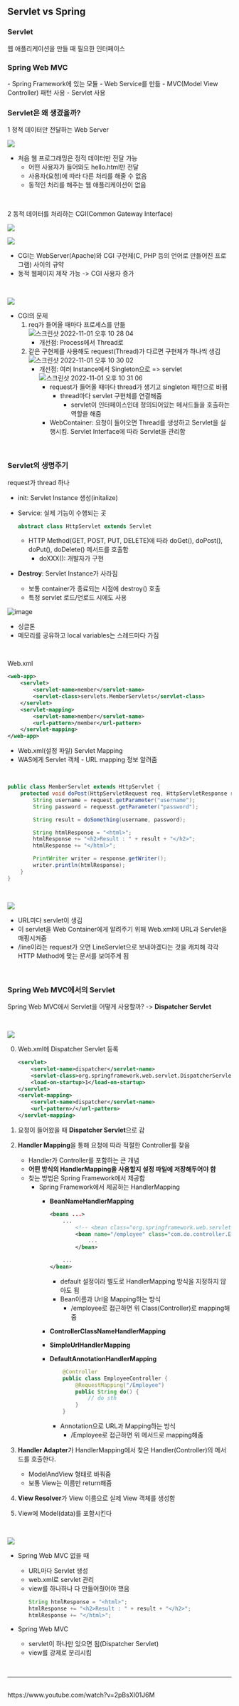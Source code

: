 <h2>Servlet vs Spring</h2>

<h3>Servlet</h3>
웹 애플리케이션을 만들 때 필요한 인터페이스

<br>

<h3>Spring Web MVC</h3>
- Spring Framework에 있는 모듈
- Web Service를 만듦
- MVC(Model View Controller) 패턴 사용
- Servlet 사용

<br>

<h3>Servlet은 왜 생겼을까?</h3>
1 정적 데이터만 전달하는 Web Server

![](https://user-images.githubusercontent.com/93105083/199177686-c034fc77-cda0-4326-85e5-02944a6606f3.png)
- 처음 웹 프로그래밍은 정적 데이터만 전달 가능
    - 어떤 사용자가 들어와도 hello.html만 전달
    - 사용자(요청)에 따라 다른 처리를 해줄 수 없음
    - 동적인 처리를 해주는 웹 애플리케이션이 없음

<br>

2 동적 데이터를 처리하는 CGI(Common Gateway Interface)

![](https://user-images.githubusercontent.com/93105083/199178023-344f877b-9700-45fa-a2aa-f5dae4c8d45a.png)

![](https://user-images.githubusercontent.com/93105083/199178327-f5fe0ccd-9042-4fea-bd2f-c7a026282009.png)
- CGI는 WebServer(Apache)와 CGI 구현체(C, PHP 등의 언어로 만들어진 프로그램) 사이의 규약
- 동적 웹페이지 제작 가능 -> CGI 사용자 증가

<br>

![](https://user-images.githubusercontent.com/93105083/199178594-f6c6f492-0608-43fb-a149-661d265b26e1.png)
- CGI의 문제
    1. req가 들어올 때마다 프로세스를 만듦
        ![스크린샷 2022-11-01 오후 10 28 04](https://user-images.githubusercontent.com/93105083/199244489-734aadf6-50d5-454e-8038-e43f3a50dd3a.png)
        - 개선점: Process에서 Thread로
    2. 같은 구현체를 사용해도 request(Thread)가 다르면 구현체가 하나씩 생김
        ![스크린샷 2022-11-01 오후 10 30 02](https://user-images.githubusercontent.com/93105083/199244906-0c06f888-319b-4384-9a0f-ae4ab0c6f472.png)
        - 개선점: 여러 Instance에서 Singleton으로 => servlet
            ![스크린샷 2022-11-01 오후 10 31 06](https://user-images.githubusercontent.com/93105083/199245147-0fc4e4f9-54a5-4df7-9eff-698673da2944.png)
            - request가 들어올 때마다 thread가 생기고 singleton 패턴으로 바뀜
                - thread마다 servlet 구현체를 연결해줌
                    - servlet이 인터페이스인데 정의되어있는 메서드들을 호출하는 역할을 해줌
            - WebContainer: 요청이 들어오면 Thread를 생성하고 Servlet을 실행시킴. Servlet Interface에 따라 Servlet을 관리함

<br>

<h3>Servlet의 생명주기</h3>

request가 thread 하나

- init: Servlet Instance 생성(initalize)
- Service: 실제 기능이 수행되는 곳

    ```java
    abstract class HttpServlet extends Servlet
    ```

    - HTTP Method(GET, POST, PUT, DELETE)에 따라 doGet(), doPost(), doPut(), doDelete() 메서드를 호출함
        - doXXX(): 개발자가 구현

- **Destroy**: Servlet Instance가 사라짐
    - 보통 container가 종료되는 시점에 destroy() 호출
    - 특정 servlet 로드/언로드 시에도 사용

![image](https://user-images.githubusercontent.com/93105083/199290851-76c227eb-bf5b-45fe-839f-62f1ed13505f.png)

- 싱글톤
- 메모리를 공유하고 local variables는 스레드마다 가짐

<br>

Web.xml
```xml
<web-app>
    <servlet>
        <servlet-name>member</servlet-name>
        <servlet-class>servlets.MemberServlets</servlet-class>
    </servlet>
    <servlet-mapping>
        <servlet-name>member</servlet-name>
        <url-pattern>/member</url-pattern>
    </servlet-mapping>
</web-app>
```

- Web.xml(설정 파일) Servlet Mapping
- WAS에게 Servlet 객체 - URL mapping 정보 알려줌

<br>

```java
public class MemberServlet extends HttpServlet {
    protected void doPost(HttpServletRequest req, HttpServletResponse res) throws ServletException, IOException {
        String username = request.getParameter("username");
        String password = requesst.getParameter("password");

        String result = doSomething(username, password);

        String htmlResponse = "<html>";
        htmlResponse += "<h2>Result : " + result + "</h2>";
        htmlResponse += "</html>";

        PrintWriter writer = response.getWriter();
        writer.println(htmlResponse);
    }
}
```

<br>

![](https://user-images.githubusercontent.com/93105083/199292676-132c2464-1126-43d8-a076-47977938b5b2.png)

- URL마다 servlet이 생김
- 이 servlet을 Web Container에게 알려주기 위해 Web.xml에 URL과 Servlet을 매핑시켜줌
- /line이라는 request가 오면 LineServlet으로 보내야겠다는 것을 캐치해 각각 HTTP Method에 맞는 문서를 보여주게 됨

<br>

<h3>Spring Web MVC에서의 Servlet</h3>

Spring Web MVC에서 Servlet을 어떻게 사용할까? -> **Dispatcher Servlet**

<br>

![](https://user-images.githubusercontent.com/93105083/199293375-28f2cdff-1d27-459c-9049-71f38b6de8cd.png)

0. Web.xml에 Dispatcher Servlet 등록
    ```xml
    <servlet>
        <servlet-name>dispatcher</servlet-name>
        <servlet-class>org.springframework.web.servlet.DispatcherServlet</servlet-class>
        <load-on-startup>1</load-on-startup>
    </servlet>
    <servlet-mapping>
        <servlet-name>dispatcher</servlet-name>
        <url-pattern>/</url-pattern>
    </servlet-mapping>
    ```

1. 요청이 들어왔을 때 **Dispatcher Servlet**으로 감
2. **Handler Mapping**을 통해 요청에 따라 적절한 Controller를 찾음
    - Handler가 Controller를 포함하는 큰 개념
    - **어떤 방식의 HandlerMapping을 사용할지 설정 파일에 저장해두어야 함**
    - 찾는 방법은 Spring Framework에서 제공함
        - Spring Framework에서 제공하는 HandlerMapping
            - **BeanNameHandlerMapping**

                ```xml
                <beans ...>
                    ...
                        <!-- <bean class="org.springframework.web.servlet.handler.BeanNameHandlerMapping"/> -->
                        <bean name="/employee" class="com.do.controller.EmployeeController">
                            ...
                        </bean>

                    ...
                </bean>
                ```

                - default 설정이라 별도로 HandlerMapping 방식을 지정하지 않아도 됨
                - Bean이름과 Url을 Mapping하는 방식
                    - /employee로 접근하면 위 Class(Controller)로 mapping해줌

            - **ControllerClassNameHandlerMapping**
            - **SimpleUrlHandlerMapping**
            - **DefaultAnnotationHandlerMapping**

                ```java
                    @Controller
                    public class EmployeeController {
                        @RequestMapping("/Employee")
                        public String do() {
                            // do sth
                        }
                    }
                ```

                - Annotation으로 URL과 Mapping하는 방식
                    - /Employee로 접근하면 위 메서드로 mapping해줌

3. **Handler Adapter**가 HandlerMapping에서 찾은 Handler(Controller)의 메서드를 호출한다.
    - ModelAndView 형태로 바꿔줌
    - 보통 View는 이름만 return해줌

4. **View Resolver**가 View 이름으로 실제 View 객체를 생성함

5. View에 Model(data)를 포함시킨다

<br>

![](https://user-images.githubusercontent.com/93105083/199297639-8b57516b-a696-4cce-95c4-eea5c85f8776.png)

- Spring Web MVC 없을 때
    - URL마다 Servlet 생성
    - web.xml로 servlet 관리
    - view를 하나하나 다 만들어줬어야 했음
        ```java
        String htmlResponse = "<html>";
        htmlResponse += "<h2>Result : " + result + "</h2>";
        htmlResponse += "</html>";
        ```

- Spring Web MVC
    - servlet이 하나만 있으면 됨(Dispatcher Servlet)
    - view를 강제로 분리시킴



<br>

<hr>
<br>
https://www.youtube.com/watch?v=2pBsXI01J6M